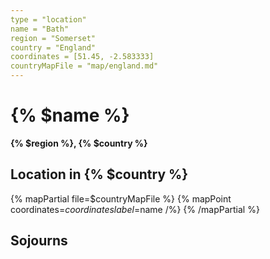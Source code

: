 ```yaml
---
type = "location"
name = "Bath"
region = "Somerset"
country = "England"
coordinates = [51.45, -2.583333]
countryMapFile = "map/england.md"
---
```


# {% $name %}

**{% $region %}, {% $country %}**

## Location in {% $country %}

{% mapPartial file=$countryMapFile %}
  {% mapPoint coordinates=$coordinates label=$name /%}
{% /mapPartial %}

## Sojourns
